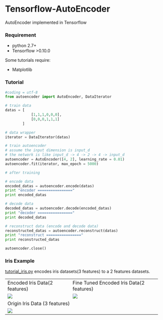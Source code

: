 # Tensorflow-AutoEncoder
AutoEncoder implemented in Tensorflow

### Requirement

+ python 2.7+
+ Tensorflow >0.10.0 

Some tutorials require:

+ Matplotlib


### Tutorial

```python
#coding = utf-8
from autoencoder import AutoEncoder, DataIterator

# train data
datas = [
            [1,1,1,0,0,0],
            [0,0,0,1,1,1]
        ]

# data wrapper
iterator = DataIterator(datas)

# train autoencoder
# assume the input dimension is input_d
# the network is like input_d -> 4 -> 2 -> 4 -> input_d
autoencoder = AutoEncoder([4, 2], learning_rate = 0.01)
autoencoder.fit(iterator, max_epoch = 5000)

# after training

# encode data
encoded_datas = autoencoder.encode(datas)
print "encoder ================"
print encoded_datas 

# decode data
decoded_datas = autoencoder.decode(encoded_datas)
print "decoder ================"
print decoded_datas

# reconstruct data (encode and decode data)
reconstructed_datas = autoencoder.reconstruct(datas)
print "reconstruct ================"
print reconstructed_datas

autoencoder.close()
```

### Iris Example

[tutorial_iris.py](https://github.com/CrawlScript/Tensorflow-AutoEncoder/blob/master/tutorial_iris.py) encodes iris datasets(3 features) to a 2 features datasets.

<table>
<tr>
<td>Encoded Iris Data(2 features)</td>
<td>Fine Tuned Encoded Iris Data(2 features)</td>
</tr>
<tr>
<td><img src="https://raw.githubusercontent.com/CrawlScript/Tensorflow-AutoEncoder/master/tutorial_datasets/iris/imgs/encoded_iris_data.png"></img></td>
<td><img src="https://raw.githubusercontent.com/CrawlScript/Tensorflow-AutoEncoder/master/tutorial_datasets/iris/imgs/tuned_encoded_iris_data.png"></img></td>
</tr>

<tr>
<td colspan="2">Origin Iris Data (3 features)</td>
</tr>
<tr>
<td colspan="2"><img src="https://raw.githubusercontent.com/CrawlScript/Tensorflow-AutoEncoder/master/tutorial_datasets/iris/imgs/origin_iris_data.png"></img></td>
</tr>

</table>

